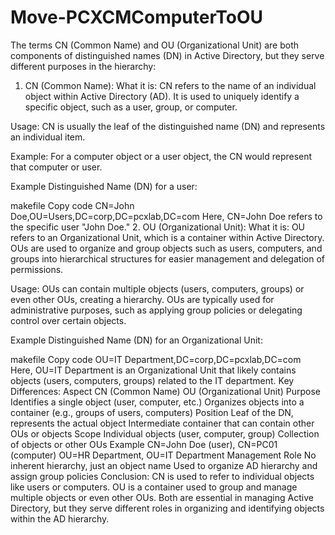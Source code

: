﻿# Move-PCXCMComputerToOU
The terms CN (Common Name) and OU (Organizational Unit) are both components of distinguished names (DN) in Active Directory, but they serve different purposes in the hierarchy:

1. CN (Common Name):
What it is: CN refers to the name of an individual object within Active Directory (AD). It is used to uniquely identify a specific object, such as a user, group, or computer.

Usage: CN is usually the leaf of the distinguished name (DN) and represents an individual item.

Example: For a computer object or a user object, the CN would represent that computer or user.

Example Distinguished Name (DN) for a user:

makefile
Copy code
CN=John Doe,OU=Users,DC=corp,DC=pcxlab,DC=com
Here, CN=John Doe refers to the specific user "John Doe."
2. OU (Organizational Unit):
What it is: OU refers to an Organizational Unit, which is a container within Active Directory. OUs are used to organize and group objects such as users, computers, and groups into hierarchical structures for easier management and delegation of permissions.

Usage: OUs can contain multiple objects (users, computers, groups) or even other OUs, creating a hierarchy. OUs are typically used for administrative purposes, such as applying group policies or delegating control over certain objects.

Example Distinguished Name (DN) for an Organizational Unit:

makefile
Copy code
OU=IT Department,DC=corp,DC=pcxlab,DC=com
Here, OU=IT Department is an Organizational Unit that likely contains objects (users, computers, groups) related to the IT department.
Key Differences:
Aspect	CN (Common Name)	OU (Organizational Unit)
Purpose	Identifies a single object (user, computer, etc.)	Organizes objects into a container (e.g., groups of users, computers)
Position	Leaf of the DN, represents the actual object	Intermediate container that can contain other OUs or objects
Scope	Individual objects (user, computer, group)	Collection of objects or other OUs
Example	CN=John Doe (user), CN=PC01 (computer)	OU=HR Department, OU=IT Department
Management Role	No inherent hierarchy, just an object name	Used to organize AD hierarchy and assign group policies
Conclusion:
CN is used to refer to individual objects like users or computers.
OU is a container used to group and manage multiple objects or even other OUs.
Both are essential in managing Active Directory, but they serve different roles in organizing and identifying objects within the AD hierarchy.
